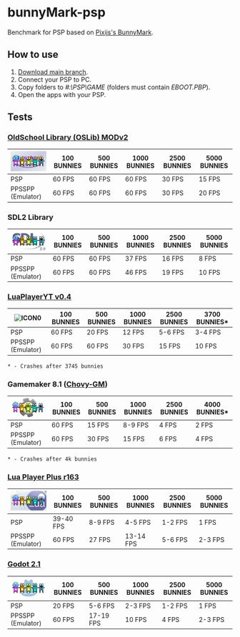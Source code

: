# bunnyMark-psp
Benchmark for PSP based on [Pixijs's BunnyMark](https://www.goodboydigital.com/pixijs/bunnymark/).

## How to use
1. [Download main branch](https://github.com/antim0118/bunnyMark-psp/archive/refs/heads/main.zip).
2. Connect your PSP to PC.
3. Copy folders to *#:\PSP\GAME* (folders must contain *EBOOT.PBP*).
4. Open the apps with your PSP.

## Tests

### [OldSchool Library (OSLib) MODv2](https://github.com/dogo/oslibmodv2)
| ![ICON0](https://raw.githubusercontent.com/antim0118/bunnyMark-psp/master/bunnyMarkOSLibMODv2/ICON0.png "ICON0") | 100 BUNNIES | 500 BUNNIES | 1000 BUNNIES | 2500 BUNNIES | 5000 BUNNIES |
| ------------ | ------------ | ------------ | ------------ | ------------ | ------------ |
| PSP | 60 FPS | 60 FPS | 60 FPS | 30 FPS | 15 FPS |
| PPSSPP (Emulator) | 60 FPS | 60 FPS | 60 FPS | 30 FPS | 20 FPS |

### SDL2 Library
| ![ICON0](https://raw.githubusercontent.com/antim0118/bunnyMark-psp/master/bunnyMarkSDL2/ICON0.png "ICON0") | 100 BUNNIES | 500 BUNNIES | 1000 BUNNIES | 2500 BUNNIES | 5000 BUNNIES |
| ------------ | ------------ | ------------ | ------------ | ------------ | ------------ |
| PSP | 60 FPS | 60 FPS | 37 FPS | 16 FPS | 8 FPS |
| PPSSPP (Emulator) | 60 FPS | 60 FPS | 46 FPS | 19 FPS | 10 FPS |

### [LuaPlayerYT v0.4](https://vk.com/nomoreyuliateam)
| ![ICON0](https://raw.githubusercontent.com/antim0118/bunnyMark-psp/master/bunnyMarkLuaPlayerYT04/ICON0.png "ICON0") | 100 BUNNIES | 500 BUNNIES | 1000 BUNNIES | 2500 BUNNIES | 3700 BUNNIES* |
| ------------ | ------------ | ------------ | ------------ | ------------ | ------------ |
| PSP | 60 FPS | 20 FPS | 12 FPS | 5-6 FPS | 3-4 FPS |
| PPSSPP (Emulator) | 60 FPS | 60 FPS | 30 FPS | 15 FPS | 10 FPS |
`* - Crashes after 3745 bunnies`

### Gamemaker 8.1 ([Chovy-GM](https://github.com/LiEnby/chovy-gm))
| ![ICON0](https://raw.githubusercontent.com/antim0118/bunnyMark-psp/master/bunnyMarkGamemaker81/ICON0.png "ICON0") | 100 BUNNIES | 500 BUNNIES | 1000 BUNNIES | 2500 BUNNIES | 4000 BUNNIES* |
| ------------ | ------------ | ------------ | ------------ | ------------ | ------------ |
| PSP | 60 FPS | 15 FPS | 8-9 FPS | 4 FPS | 2 FPS |
| PPSSPP (Emulator) | 60 FPS | 30 FPS | 15 FPS | 6 FPS | 4 FPS |
`* - Crashes after 4k bunnies`

### [Lua Player Plus r163](https://www.gamebrew.org/wiki/Lua_Player_Plus_PSP)
| ![ICON0](https://raw.githubusercontent.com/antim0118/bunnyMark-psp/master/bunnyMarkLuaPlayerPlus_r163/ICON0.png "ICON0") | 100 BUNNIES | 500 BUNNIES | 1000 BUNNIES | 2500 BUNNIES | 5000 BUNNIES |
| ------------ | ------------ | ------------ | ------------ | ------------ | ------------ |
| PSP | 39-40 FPS | 8-9 FPS | 4-5 FPS | 1-2 FPS | 1 FPS |
| PPSSPP (Emulator) | 60 FPS | 27 FPS | 13-14 FPS | 5-6 FPS | 2-3 FPS |

### [Godot 2.1](https://github.com/technicaljicama/godot-psp)
| ![ICON0](https://raw.githubusercontent.com/antim0118/bunnyMark-psp/master/bunnyMarkGodot21/ICON0.png "ICON0") | 100 BUNNIES | 500 BUNNIES | 1000 BUNNIES | 2500 BUNNIES | 5000 BUNNIES |
| ------------ | ------------ | ------------ | ------------ | ------------ | ------------ |
| PSP | 20 FPS | 5-6 FPS | 2-3 FPS | 1-2 FPS | 1 FPS |
| PPSSPP (Emulator) | 60 FPS | 17-19 FPS | 10 FPS | 4 FPS | 2-3 FPS |
